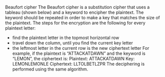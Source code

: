 Beaufort cipher
The Beaufort cipher is a substitution cipher that uses a tableau (shown below) and a
keyword to encipher the plaintext. The keyword should be repeated in order to make a
key that matches the size of the plaintext. The steps for the encryption are the following
for every plaintext letter:
- find the plaintext letter in the topmost horizontal row
- travel down the column, until you find the current key letter
- the leftmost letter in the current row is the new ciphertext letter
For example, if the plaintext is “ATTACKATDAWN” and the keyword is “LEMON”, the
ciphertext is:
Plaintext: ATTACKATDAWN
Key: LEMONLEMONLE
Ciphertext: LLTOLBETLZPR
The deciphering is performed using the same algorithm.